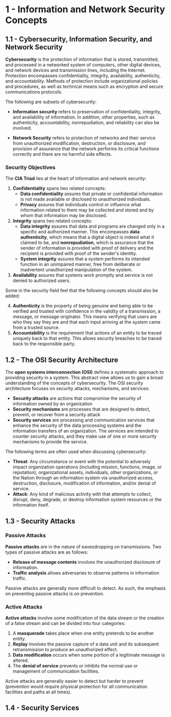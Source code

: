 # 1 - Information and Network Security Concepts

## 1.1 - Cybersecurity, Information Security, and Network Security

**Cybersecurity** is the protection of information that is stored, transmitted, and processed in a networked system of computers, other digital devices, and network devices and transmission lines, including the Internet. Protection encompasses confidentiality, integrity, availability, authenticity, and accountability. Methods of protection include organizational policies and procedures, as well as technical means such as encryption and secure communications protocols.

The following are subsets of cybersecurity:

- **Information security** refers to preservation of confidentiality, integrity, and availability of information. In addition, other properties, such as authenticity, accountability, nonrepudiation, and reliability can also be involved.

- **Network Security** refers to protection of networks and their service from unauthorized modification, destruction, or disclosure, and provision of assurance that the network performs its critical functions correctly and there are no harmful side effects.

### Security Objectives

The **CIA Triad** lies at the heart of information and network security:

1. **Confidentiality** spans two related concepts:
    - **Data confidentiality** assures that private or confidential information is not made available or disclosed to unauthorized individuals.
    - **Privacy** assures that individuals control or influence what information related to them may be collected and stored and by whom that information may be disclosed.
2. **Integrity** spans two related concepts:
    - **Data integrity** assures that data and programs are changed only in a specific and authorized manner. This encompasses **data authenticity**, which means that a digital object is indeed what it claimed to be, and **nonrepudiation**, which is assurance that the sender of information is provided with proof of delivery and the recipient is provided with proof of the sender's identity.
    - **System integrity** assures that a system performs its intended function in an unimpaired manner, free from deliberate or inadvertent unauthorized manipulation of the system.
3. **Availability** assures that systems work promptly and service is not denied to authorized users.

Some in the security field feel that the following concepts should also be added:

4. **Authenticity** is the property of being genuine and being able to be verified and trusted with confidence in the validity of a transmission, a message, or message originator. This means verifying that users are who they say they are and that each input arriving at the system came from a trusted source.
5. **Accountability** is the requirement that actions of an entity to be traced uniquely back to that entity. This allows security breaches to be traced back to the responsible party.

## 1.2 - The OSI Security Architecture

The **open systems interconnection (OSI)** defines a systematic approach to providing security in a system. This abstract view allows us to gain a broad understanding of the concepts of cybersecurity. The OSI security architecture focuses on security attacks, mechanisms, and services:

- **Security attacks** are actions that compromise the security of information owned by an organization
- **Security mechanisms** are processes that are designed to detect, prevent, or recover from a security attack
- **Security services** are processing and communication services that enhance the security of the data processing systems and the information transfers of an organization. The services are intended to counter security attacks, and they make use of one or more security mechanisms to provide the service.

The following terms are often used when discussing cybersecurity:

- **Threat**: Any circumstance or event with the potential to adversely impact organization operations (including mission, functions, image, or reputation), organizational assets, individuals, other organizations, or the Nation through an information system via unauthorized access, destruction, disclosure, modification of information, and/or denial of service.
- **Attack**: Any kind of malicious activity with that attempts to collect, disrupt, deny, degrade, or destroy information system resources or the information itself.

## 1.3 - Security Attacks

### Passive Attacks

**Passive attacks** are in the nature of eavesdropping on transmissions. Two types of passive attacks are as follows:

- **Release of message contents** involves the unauthorized disclosure of information.
- **Traffic analysis** allows adversaries to observe patterns in information traffic.

Passive attacks are generally more difficult to detect. As such, the emphasis on preventing passive attacks is on prevention.

### Active Attacks

**Active attacks** involve some modification of the data stream or the creation of a false stream and can be divided into four categories:

1. A **masquerade** takes place when one entity pretends to be another entity.
2. **Replay** involves the passive capture of a data unit and its subsequent retransmission to produce an unauthorized effect.
3. **Data modification** occurs when some portion of a legitimate message is altered.
4. The **denial of service** prevents or inhibits the normal use or management of communication facilities.

Active attacks are generally easier to detect but harder to prevent (prevention would require physical protection for all communication facilities and paths at all times).

## 1.4 - Security Services


